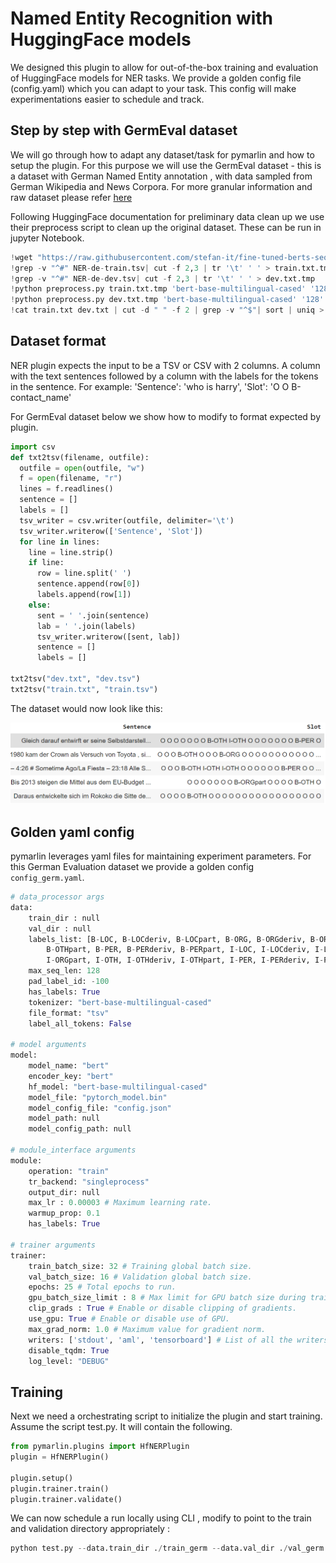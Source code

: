 # Named Entity Recognition with HuggingFace models

We designed this plugin to allow for out-of-the-box training and evaluation of HuggingFace models for NER tasks. We provide a golden config file (config.yaml) which you can adapt to your task. This config will make experimentations easier to schedule and track.

## Step by step with GermEval dataset

We will go through how to adapt any dataset/task for pymarlin and how to setup the plugin. For this purpose we will use the GermEval dataset - this is a dataset with German Named Entity annotation , with data sampled from German Wikipedia and News Corpora. For more granular information and raw dataset please refer [here](https://sites.google.com/site/germeval2014ner/data)

Following HuggingFace documentation for preliminary data clean up we use their preprocess script to clean up the original dataset. These can be run in jupyter Notebook.

```python
!wget "https://raw.githubusercontent.com/stefan-it/fine-tuned-berts-seq/master/scripts/preprocess.py"
!grep -v "^#" NER-de-train.tsv| cut -f 2,3 | tr '\t' ' ' > train.txt.tmp
!grep -v "^#" NER-de-dev.tsv| cut -f 2,3 | tr '\t' ' ' > dev.txt.tmp
!python preprocess.py train.txt.tmp 'bert-base-multilingual-cased' '128' > train.txt
!python preprocess.py dev.txt.tmp 'bert-base-multilingual-cased' '128' > dev.txt
!cat train.txt dev.txt | cut -d " " -f 2 | grep -v "^$"| sort | uniq > labels.txt
```

## Dataset format

NER plugin expects the input to be a TSV or CSV with 2 columns. A column with the text sentences followed by a column with the labels for the tokens in the sentence. For example: 'Sentence': 'who is harry', 'Slot': 'O O B-contact_name'

For GermEval dataset below we show how to modify to format expected by plugin.

```python
import csv
def txt2tsv(filename, outfile):
  outfile = open(outfile, "w")
  f = open(filename, "r")
  lines = f.readlines()
  sentence = []
  labels = []
  tsv_writer = csv.writer(outfile, delimiter='\t')
  tsv_writer.writerow(['Sentence', 'Slot'])
  for line in lines:
    line = line.strip()
    if line:
      row = line.split(' ')
      sentence.append(row[0])
      labels.append(row[1])
    else:
      sent = ' '.join(sentence)
      lab = ' '.join(labels)
      tsv_writer.writerow([sent, lab])
      sentence = []
      labels = []

txt2tsv("dev.txt", "dev.tsv")
txt2tsv("train.txt", "train.tsv")
```

The dataset would now look like this:

![Dataset](images/hfner/ner_dataset_mod.png)


## Golden yaml config

pymarlin leverages yaml files for maintaining experiment parameters. For this German Evaluation dataset we provide a golden config `config_germ.yaml`. 

```python
# data_processor args
data:
    train_dir : null
    val_dir : null
    labels_list: [B-LOC, B-LOCderiv, B-LOCpart, B-ORG, B-ORGderiv, B-ORGpart, B-OTH, B-OTHderiv,
        B-OTHpart, B-PER, B-PERderiv, B-PERpart, I-LOC, I-LOCderiv, I-LOCpart, I-ORG, I-ORGderiv,
        I-ORGpart, I-OTH, I-OTHderiv, I-OTHpart, I-PER, I-PERderiv, I-PERpart, O]
    max_seq_len: 128
    pad_label_id: -100
    has_labels: True
    tokenizer: "bert-base-multilingual-cased"
    file_format: "tsv"
    label_all_tokens: False

# model arguments
model:
    model_name: "bert"
    encoder_key: "bert"
    hf_model: "bert-base-multilingual-cased"
    model_file: "pytorch_model.bin"
    model_config_file: "config.json"
    model_path: null
    model_config_path: null

# module_interface arguments
module:
    operation: "train"
    tr_backend: "singleprocess"
    output_dir: null
    max_lr : 0.00003 # Maximum learning rate.
    warmup_prop: 0.1
    has_labels: True

# trainer arguments
trainer:
    train_batch_size: 32 # Training global batch size.
    val_batch_size: 16 # Validation global batch size.
    epochs: 25 # Total epochs to run.
    gpu_batch_size_limit : 8 # Max limit for GPU batch size during training.
    clip_grads : True # Enable or disable clipping of gradients.
    use_gpu: True # Enable or disable use of GPU.
    max_grad_norm: 1.0 # Maximum value for gradient norm.
    writers: ['stdout', 'aml', 'tensorboard'] # List of all the writers to use.
    disable_tqdm: True
    log_level: "DEBUG"
```

## Training

Next we need a orchestrating script to initialize the plugin and start training. Assume the script test.py. It will contain the following.

```python
from pymarlin.plugins import HfNERPlugin
plugin = HfNERPlugin()

plugin.setup()
plugin.trainer.train()
plugin.trainer.validate()
```

We can now schedule a run locally using CLI , modify to point to the train and validation directory appropriately :

```python
python test.py --data.train_dir ./train_germ --data.val_dir ./val_germ --config_path config_germ.yaml
```